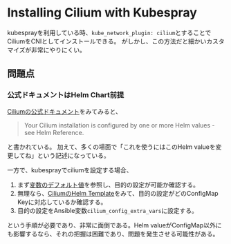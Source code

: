 # Installing Cilium with Kubespray

kubesprayを利用している時、`kube_network_plugin: cilium`とすることでCiliumをCNIとしてインストールできる。
がしかし、この方法だと細かいカスタマイズが非常にやりにくい。

## 問題点

### 公式ドキュメントはHelm Chart前提
[Ciliumの公式ドキュメント](https://docs.cilium.io/en/stable/configuration/index.html)をみてみると、

> Your Cilium installation is configured by one or more Helm values - see Helm Reference. 
 
と書かれている。
加えて、多くの場面で「これを使うにはこのHelm valueを変更してね」という記述になっている。

一方で、kubesprayでciliumを設定する場合、

1. まず[変数のデフォルト値](https://github.com/kubernetes-sigs/kubespray/blob/master/roles/network_plugin/cilium/defaults/main.yml)を参照し、目的の設定が可能か確認する。
2. 無理なら、[CiliumのHelm Template](https://github.com/cilium/cilium/blob/main/install/kubernetes/cilium/templates/cilium-configmap.yaml)をみて、目的の設定がどのConfigMap Keyに対応しているか確認する。
3. 目的の設定をAnsible変数`cilium_config_extra_vars`に設定する。

という手順が必要であり、非常に面倒である。Helm valueがConfigMap以外にも影響するなら、それの把握は困難であり、問題を発生させる可能性がある。

